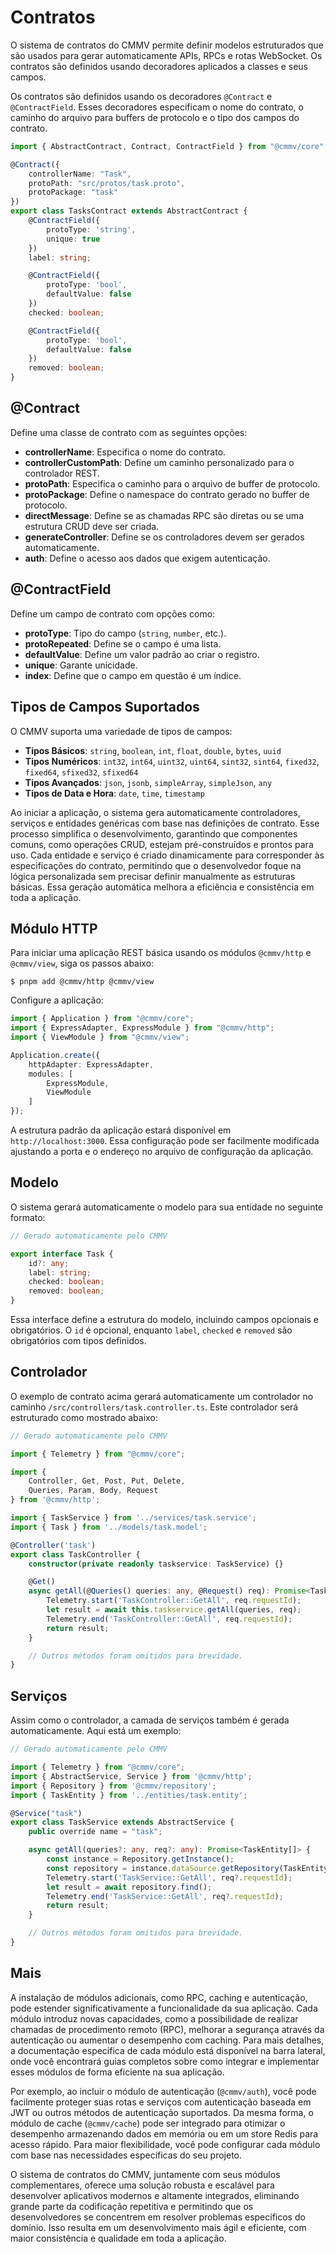 # Contratos

O sistema de contratos do CMMV permite definir modelos estruturados que são usados para gerar automaticamente APIs, RPCs e rotas WebSocket. Os contratos são definidos usando decoradores aplicados a classes e seus campos.

Os contratos são definidos usando os decoradores `@Contract` e `@ContractField`. Esses decoradores especificam o nome do contrato, o caminho do arquivo para buffers de protocolo e o tipo dos campos do contrato.

```typescript
import { AbstractContract, Contract, ContractField } from "@cmmv/core";

@Contract({
    controllerName: "Task",
    protoPath: "src/protos/task.proto",
    protoPackage: "task"
})
export class TasksContract extends AbstractContract {
    @ContractField({ 
        protoType: 'string', 
        unique: true 
    })
    label: string;

    @ContractField({ 
        protoType: 'bool', 
        defaultValue: false 
    })
    checked: boolean;

    @ContractField({ 
        protoType: 'bool', 
        defaultValue: false 
    })
    removed: boolean;
}
```

## @Contract
Define uma classe de contrato com as seguintes opções:
- **controllerName**: Especifica o nome do contrato.
- **controllerCustomPath**: Define um caminho personalizado para o controlador REST.
- **protoPath**: Especifica o caminho para o arquivo de buffer de protocolo.
- **protoPackage**: Define o namespace do contrato gerado no buffer de protocolo.
- **directMessage**: Define se as chamadas RPC são diretas ou se uma estrutura CRUD deve ser criada.
- **generateController**: Define se os controladores devem ser gerados automaticamente.
- **auth**: Define o acesso aos dados que exigem autenticação.

## @ContractField
Define um campo de contrato com opções como:
- **protoType**: Tipo do campo (`string`, `number`, etc.).
- **protoRepeated**: Define se o campo é uma lista.
- **defaultValue**: Define um valor padrão ao criar o registro.
- **unique**: Garante unicidade.
- **index**: Define que o campo em questão é um índice.

## Tipos de Campos Suportados
O CMMV suporta uma variedade de tipos de campos:
- **Tipos Básicos**: `string`, `boolean`, `int`, `float`, `double`, `bytes`, `uuid`
- **Tipos Numéricos**: `int32`, `int64`, `uint32`, `uint64`, `sint32`, `sint64`, `fixed32`, `fixed64`, `sfixed32`, `sfixed64`
- **Tipos Avançados**: `json`, `jsonb`, `simpleArray`, `simpleJson`, `any`
- **Tipos de Data e Hora**: `date`, `time`, `timestamp`

Ao iniciar a aplicação, o sistema gera automaticamente controladores, serviços e entidades genéricas com base nas definições de contrato. Esse processo simplifica o desenvolvimento, garantindo que componentes comuns, como operações CRUD, estejam pré-construídos e prontos para uso. Cada entidade e serviço é criado dinamicamente para corresponder às especificações do contrato, permitindo que o desenvolvedor foque na lógica personalizada sem precisar definir manualmente as estruturas básicas. Essa geração automática melhora a eficiência e consistência em toda a aplicação.

## Módulo HTTP

Para iniciar uma aplicação REST básica usando os módulos `@cmmv/http` e `@cmmv/view`, siga os passos abaixo:

```
$ pnpm add @cmmv/http @cmmv/view
```

Configure a aplicação:

```typescript
import { Application } from "@cmmv/core";
import { ExpressAdapter, ExpressModule } from "@cmmv/http";
import { ViewModule } from "@cmmv/view";

Application.create({
    httpAdapter: ExpressAdapter,
    modules: [ 
        ExpressModule,
        ViewModule
    ]
});
```

A estrutura padrão da aplicação estará disponível em `http://localhost:3000`. Essa configuração pode ser facilmente modificada ajustando a porta e o endereço no arquivo de configuração da aplicação.

## Modelo

O sistema gerará automaticamente o modelo para sua entidade no seguinte formato:

```typescript
// Gerado automaticamente pelo CMMV

export interface Task {
    id?: any;
    label: string;
    checked: boolean;
    removed: boolean;
}
```

Essa interface define a estrutura do modelo, incluindo campos opcionais e obrigatórios. O `id` é opcional, enquanto `label`, `checked` e `removed` são obrigatórios com tipos definidos.

## Controlador

O exemplo de contrato acima gerará automaticamente um controlador no caminho `/src/controllers/task.controller.ts`. Este controlador será estruturado como mostrado abaixo:

```typescript
// Gerado automaticamente pelo CMMV

import { Telemetry } from "@cmmv/core";

import { 
    Controller, Get, Post, Put, Delete, 
    Queries, Param, Body, Request 
} from '@cmmv/http';

import { TaskService } from '../services/task.service';
import { Task } from '../models/task.model';

@Controller('task')
export class TaskController {
    constructor(private readonly taskservice: TaskService) {}

    @Get()
    async getAll(@Queries() queries: any, @Request() req): Promise<Task[]> {
        Telemetry.start('TaskController::GetAll', req.requestId);
        let result = await this.taskservice.getAll(queries, req);
        Telemetry.end('TaskController::GetAll', req.requestId);
        return result;
    }

    // Outros métodos foram omitidos para brevidade.
}
```

## Serviços

Assim como o controlador, a camada de serviços também é gerada automaticamente. Aqui está um exemplo:

```typescript
// Gerado automaticamente pelo CMMV

import { Telemetry } from "@cmmv/core";
import { AbstractService, Service } from '@cmmv/http';
import { Repository } from '@cmmv/repository';
import { TaskEntity } from '../entities/task.entity';

@Service("task")
export class TaskService extends AbstractService {
    public override name = "task";

    async getAll(queries?: any, req?: any): Promise<TaskEntity[]> {
        const instance = Repository.getInstance();
        const repository = instance.dataSource.getRepository(TaskEntity);
        Telemetry.start('TaskService::GetAll', req?.requestId);
        let result = await repository.find();
        Telemetry.end('TaskService::GetAll', req?.requestId);
        return result;
    }

    // Outros métodos foram omitidos para brevidade.
}
```

## Mais

A instalação de módulos adicionais, como RPC, caching e autenticação, pode estender significativamente a funcionalidade da sua aplicação. Cada módulo introduz novas capacidades, como a possibilidade de realizar chamadas de procedimento remoto (RPC), melhorar a segurança através da autenticação ou aumentar o desempenho com caching. Para mais detalhes, a documentação específica de cada módulo está disponível na barra lateral, onde você encontrará guias completos sobre como integrar e implementar esses módulos de forma eficiente na sua aplicação.

Por exemplo, ao incluir o módulo de autenticação (`@cmmv/auth`), você pode facilmente proteger suas rotas e serviços com autenticação baseada em JWT ou outros métodos de autenticação suportados. Da mesma forma, o módulo de cache (`@cmmv/cache`) pode ser integrado para otimizar o desempenho armazenando dados em memória ou em um store Redis para acesso rápido. Para maior flexibilidade, você pode configurar cada módulo com base nas necessidades específicas do seu projeto.

O sistema de contratos do CMMV, juntamente com seus módulos complementares, oferece uma solução robusta e escalável para desenvolver aplicativos modernos e altamente integrados, eliminando grande parte da codificação repetitiva e permitindo que os desenvolvedores se concentrem em resolver problemas específicos do domínio. Isso resulta em um desenvolvimento mais ágil e eficiente, com maior consistência e qualidade em toda a aplicação.
